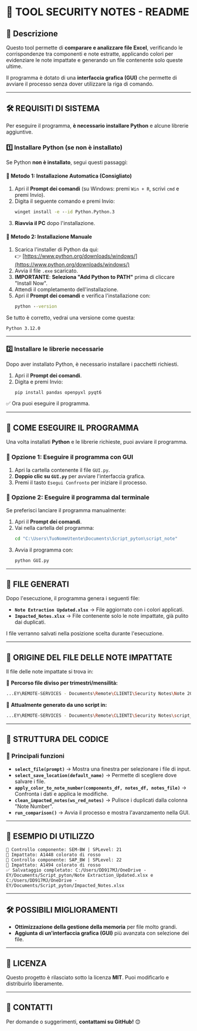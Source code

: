 # 📌 TOOL SECURITY NOTES - README

## 📖 Descrizione
Questo tool permette di **comparare e analizzare file Excel**, verificando le corrispondenze tra componenti e note estratte, applicando colori per evidenziare le note impattate e generando un file contenente solo queste ultime.  

Il programma è dotato di una **interfaccia grafica (GUI)** che permette di avviare il processo senza dover utilizzare la riga di comando.

---

## 🛠️ REQUISITI DI SISTEMA
Per eseguire il programma, **è necessario installare Python** e alcune librerie aggiuntive.

### 1️⃣ Installare Python (se non è installato)
Se Python **non è installato**, segui questi passaggi:

#### 🔹 Metodo 1: Installazione Automatica (Consigliato)
1. Apri il **Prompt dei comandi** (su Windows: premi `Win + R`, scrivi `cmd` e premi Invio).
2. Digita il seguente comando e premi Invio:
   ```cmd
   winget install -e --id Python.Python.3
   ```
3. **Riavvia il PC** dopo l'installazione.

#### 🔹 Metodo 2: Installazione Manuale
1. Scarica l'installer di Python da qui:  
   👉 [https://www.python.org/downloads/windows/](https://www.python.org/downloads/windows/)
2. Avvia il file `.exe` scaricato.
3. **IMPORTANTE**: **Seleziona "Add Python to PATH"** prima di cliccare "Install Now".
4. Attendi il completamento dell'installazione.
5. Apri il **Prompt dei comandi** e verifica l'installazione con:
   ```cmd
   python --version
   ```

Se tutto è corretto, vedrai una versione come questa:
```
Python 3.12.0
```

---

### 2️⃣ Installare le librerie necessarie
Dopo aver installato Python, è necessario installare i pacchetti richiesti.

1. Apri il **Prompt dei comandi**.
2. Digita e premi Invio:
   ```cmd
   pip install pandas openpyxl pyqt6
   ```

✅ Ora puoi eseguire il programma.

---

## 🚀 COME ESEGUIRE IL PROGRAMMA
Una volta installati **Python** e le librerie richieste, puoi avviare il programma.

### 🔹 Opzione 1: Eseguire il programma con GUI
1. Apri la cartella contenente il file `GUI.py`.
2. **Doppio clic su `GUI.py`** per avviare l'interfaccia grafica.
3. Premi il tasto `Esegui Confronto` per iniziare il processo.

### 🔹 Opzione 2: Eseguire il programma dal terminale
Se preferisci lanciare il programma manualmente:
1. Apri il **Prompt dei comandi**.
2. Vai nella cartella del programma:
   ```cmd
   cd "C:\Users\TuoNomeUtente\Documents\Script_pyton\script_note"
   ```
3. Avvia il programma con:
   ```cmd
   python GUI.py
   ```

---

## 📂 FILE GENERATI
Dopo l'esecuzione, il programma genera i seguenti file:

- **`Note Extraction Updated.xlsx`** → File aggiornato con i colori applicati.
- **`Impacted_Notes.xlsx`** → File contenente solo le note impattate, già pulito dai duplicati.

I file verranno salvati nella posizione scelta durante l'esecuzione.

---

## 📂 ORIGINE DEL FILE DELLE NOTE IMPATTATE
Il file delle note impattate si trova in:

📂 **Percorso file diviso per trimestri/mensilità:**
```bash
...EY\REMOTE-SERVICES - Documents\Remote\CLIENTI\Security Notes\Note 2025
```

📂 **Attualmente generato da uno script in:**
```bash
...EY\REMOTE-SERVICES - Documents\Remote\CLIENTI\Security Notes\script_python
```

---

## 📌 STRUTTURA DEL CODICE
### 🔹 Principali funzioni
- **`select_file(prompt)`** → Mostra una finestra per selezionare i file di input.
- **`select_save_location(default_name)`** → Permette di scegliere dove salvare i file.
- **`apply_color_to_note_number(components_df, notes_df, notes_file)`** → Confronta i dati e applica le modifiche.
- **`clean_impacted_notes(ws_red_notes)`** → Pulisce i duplicati dalla colonna "Note Number".
- **`run_comparison()`** → Avvia il processo e mostra l'avanzamento nella GUI.

---

## 🔄 ESEMPIO DI UTILIZZO
```
📌 Controllo componente: SEM-BW | SPLevel: 21
🔴 Impattato: A1448 colorato di rosso
📌 Controllo componente: SAP_BW | SPLevel: 22
🔴 Impattato: A1494 colorato di rosso
✅ Salvataggio completato: C:/Users/DD917MJ/OneDrive - EY/Documents/Script_pyton/Note Extraction_Updated.xlsx e C:/Users/DD917MJ/OneDrive - EY/Documents/Script_pyton/Impacted_Notes.xlsx
```

---

## 🛠️ POSSIBILI MIGLIORAMENTI
- **Ottimizzazione della gestione della memoria** per file molto grandi.
- **Aggiunta di un'interfaccia grafica (GUI)** più avanzata con selezione dei file.

---

## 📜 LICENZA
Questo progetto è rilasciato sotto la licenza **MIT**. Puoi modificarlo e distribuirlo liberamente.

---

## 📧 CONTATTI
Per domande o suggerimenti, **contattami su GitHub!** 😊

